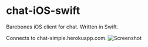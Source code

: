 chat-iOS-swift
==============

Barebones iOS client for chat. Written in Swift.

Connects to chat-simple.herokuapp.com.
![Screenshot](https://raw.github.com/justinsacbibit/chat-iOS-swift/master/screenshotv2.png)
